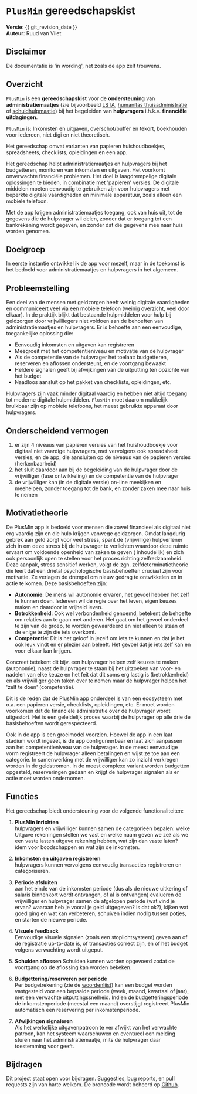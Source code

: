 ﻿# `PlusMin` gereedschapskist

**Versie**: {{ git_revision_date }} </br>
**Auteur**: Ruud van Vliet

## Disclaimer

De documentatie is 'in wording', net zoals de app zelf trouwens.

## Overzicht

`PlusMin` is een **gereedschapskist** voor de **ondersteuning** van **administratiemaatjes** (zie
bijvoorbeeld <a href=https://lsta.nl/ target=_blank>
LSTA</a>, <a href=https://www.humanitas.nl/thuisadministratie/ target=_blank>humanitas thuisadministratie</a> of
<a href=https://schuldhulpmaatje.nl/ target=_blank>schuldhulpmaatje</a>) bij het begeleiden van **hulpvragers** i.h.k.v.
**financi&euml;le uitdagingen**.

`PlusMin` is: Inkomsten en uitgaven, overschot/buffer en tekort, boekhouden voor iedereen, niet digi en niet
theoretisch.

Het gereedschap omvat varianten van papieren huishoudboekjes, spreadsheets, checklists, opleidingen en een app.

Het gereedschap helpt administratiemaatjes en hulpvragers bij het budgetteren, monitoren van inkomsten en uitgaven. Het
voorkomt onverwachte financi&euml;le problemen. Het doel is laagdrempelige digitale oplossingen te bieden, in combinatie
met 'papieren' versies. De digitale middelen moeten eenvoudig te gebruiken zijn voor hulpvragers met beperkte digitale
vaardigheden en minimale apparatuur, zoals alleen een mobiele telefoon.

Met de app krijgen administratiemaatjes toegang, ook van huis uit, tot de gegevens die de hulpvrager wil delen, zonder
dat er toegang tot een bankrekening wordt gegeven, en zonder dat die gegevens mee naar huis worden genomen.

## Doelgroep

In eerste instantie ontwikkel ik de app voor mezelf, maar in de toekomst is het bedoeld voor administratiemaatjes en
hulpvragers in het algemeen.

## Probleemstelling

Een deel van de mensen met geldzorgen heeft weinig digitale vaardigheden en communiceert veel via een mobiele
telefoon (weinig overzicht, veel door elkaar). In de praktijk blijkt dat bestaande hulpmiddelen voor hulp bij geldzorgen
door vrijwilliegers niet voldoen aan de behoeften van administratiemaatjes en hulpvragers. Er is behoefte aan een
eenvoudige, toegankelijke oplossing die:

- Eenvoudig inkomsten en uitgaven kan registreren
- Meegroeit met het competentieniveau en motivatie van de hulpvrager
- Als de competentie van de hulpvrager het toelaat: budgetteren, reserveren en aflossen ondersteunt, en de voortgang
  bewaakt
- Heldere signalen geeft bij afwijkingen van de uitputting ten opzichte van het budget
- Naadloos aansluit op het pakket van checklists, opleidingen, etc.

Hulpvragers zijn vaak minder digitaal vaardig en hebben niet altijd toegang tot moderne digitale hulpmiddelen. `PlusMin`
moet daarom makkelijk bruikbaar zijn op mobiele telefoons, het meest gebruikte apparaat door hulpvragers.

## Onderscheidend vermogen

1. er zijn 4 niveaus van papieren versies van het huishoudboekje voor digitaal niet vaardige hulpvragers, met vervolgens
   ook spreadsheet versies, en de app, die aansluiten op de niveaus van de papieren versies (herkenbaarheid)
2. het sluit daardoor aan bij de begeleiding van de hulpvrager door de vrijwilliger (fase ontwikkeling) en de
   competentie van de hulpvrager
3. de vrijwilliger kan (in de digitale versie) on-line meekijken en meehelpen, zonder toegang tot de bank, en zonder
   zaken mee naar huis te nemen

## Motivatietheorie

De PlusMin app is bedoeld voor mensen die zowel financieel als digitaal niet erg vaardig zijn en die hulp krijgen
vanwege geldzorgen. Omdat langdurig gebrek aan geld zorgt voor veel stress, spant de (vrijwillige) hulpverlener zich in
om deze stress bij de hulpvrager te verlichten waardoor deze ruimte ervaart om voldoende openheid van zaken te geven (
inhoudelijk) en zich ook persoonlijk open te stellen voor het proces richting zelfredzaamheid. Deze aanpak, stress
sensitief werken, volgt de zgn. zelfdeterminatietheorie die leert dat een drietal psychologische basisbehoeften cruciaal
zijn voor motivatie. Ze verlagen de drempel om nieuw gedrag te ontwikkelen en in actie te komen. Deze basisbehoeften
zijn:

- **Autonomie**: De mens wil autonomie ervaren, het gevoel hebben het zelf te kunnen doen. Iedereen wil de regie over
  het leven, eigen keuzes maken en daardoor in vrijheid leven.
- **Betrokkenheid**: Ook wel verbondenheid genoemd, betekent de behoefte om relaties aan te gaan met anderen. Het gaat
  om het gevoel onderdeel te zijn van de groep, te worden gewaardeerd en niet alleen te staan of de enige te zijn die
  iets overkomt.
- **Competentie**: Dit is het geloof in jezelf om iets te kunnen en dat je het ook leuk vindt en er plezier aan beleeft.
  Het gevoel dat je iets zelf kan en voor elkaar kan krijgen.

Concreet betekent dit bijv. een hulpvrager helpen zelf keuzes te maken (autonomie), naast de hulpvrager te staan bij het
uitzoeken van voor- en nadelen van elke keuze en het feit dat dit soms erg lastig is (betrokkenheid) en als vrijwilliger
geen taken over te nemen maar de hulpvrager helpen het 'zelf te doen' (competentie).

Dit is de reden dat de PlusMin app onderdeel is van een ecosysteem met o.a. een papieren versie, checklists,
opleidingen, etc. Er moet worden voorkomen dat de financi&euml;le administratie over de hulpvrager wordt uitgestort. Het
is een geleidelijk proces waarbij de hulpvrager op alle drie de basisbehoeften wordt gerespecteerd.

Ook in de app is een groeimodel voorzien. Hoewel de app in een laat stadium wordt ingezet, is de app configureerbaar en
laat zich aanpassen aan het competentieniveau van de hulpvrager. In de meest eenvoudige vorm registreert de hulpvrager
alleen betalingen en wijst ze toe aan een categorie. In samenwerking met de vrijwilliger kan zo inzicht verkregen worden
in de geldstromen. In de meest complexe variant worden budgetten opgesteld, reserveringen gedaan en krijgt de hulpvrager
signalen als er actie moet worden ondernomen.

## Functies

Het gereedschap biedt ondersteuning voor de volgende functionaliteiten:

1. **PlusMin inrichten**  
   hulpvragers en vrijwilliger kunnen samen de categorie&euml;n bepalen: welke Uitgave rekeningen stellen we vast en
   welke naam geven we ze? als we een vaste lasten uitgave rekening hebben, wat zijn dan vaste laten? idem voor
   boodschappen en wat zijn de inkomsten.

2. **Inkomsten en uitgaven registreren**  
   hulpvragers kunnen vervolgens eenvoudig transacties registreren en categoriseren.

3. **Periode afsluiten**  
   aan het einde van de inkomsten periode (dus als de nieuwe uitkering of salaris binnenkort wordt ontvangen, of al is
   ontvangen) evalueren de vrijwilliger en hulpvrager samen de afgelopen periode (wat vind je ervan? waaraan heb je
   vooral je geld uitgegeven? is dat ok?), kijken wat goed ging en wat kan verbeteren, schuiven indien nodig tussen
   potjes, en starten de nieuwe periode.

4. **Visuele feedback**  
   Eenvoudige visuele signalen (zoals een stoplichtsysteem) geven aan of de registratie up-to-date is, of transacties
   correct zijn, en of het budget volgens verwachting wordt uitgeput.

6. **Schulden aflossen**
   Schulden kunnen worden opgevoerd zodat de voortgang op de aflossing kan worden bekeken.

5. **Budgettering/reserveren per periode**  
   Per budgetrekening (zie de [woordenlijst](../docs/8-woordenlijst.md)) kan een budget worden vastgesteld voor een bepaalde
   periode (week, maand, kwartaal of jaar), met een verwachte uitputtingssnelheid. Indien de budgetteringsperiode de
   inkomstenperiode (meestal een maand) overstijgt registreert PlusMin automatisch een reservering per inkomstenperiode.

7. **Afwijkingen signaleren**  
   Als het werkelijke uitgavenpatroon te ver afwijkt van het verwachte patroon, kan het systeem waarschuwen en eventueel
   een melding sturen naar het administratiemaatje, mits de hulpvrager daar toestemming voor geeft.

## Bijdragen

Dit project staat open voor bijdragen. Suggesties, bug reports, en pull requests zijn van harte welkom. De broncode
wordt beheerd op [Github](https://github.com/plusminapp).




